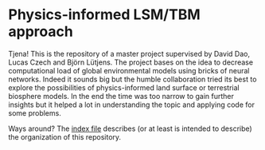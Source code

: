 # Physics-informed LSM/TBM approach
Tjena! This is the repository of a master project supervised by David Dao, Lucas Czech and Björn Lütjens. The project bases on the idea to decrease computational load of global environmental models using bricks of neural networks. Indeed it sounds big but the humble collaboration tried its best to explore the possibilities of physics-informed land surface or terrestrial biosphere models. In the end the time was too narrow to gain further insights but it helped a lot in understanding the topic and applying code for some problems.

Ways around? The [index file](./docs/INDEX.yml) describes (or at least is intended to describe) the organization of this repository.
